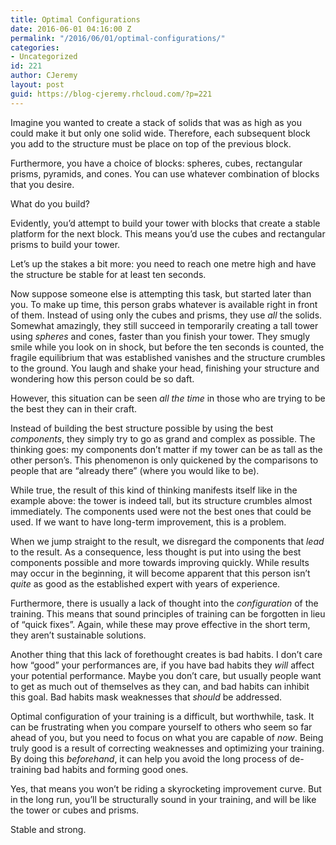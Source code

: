 ```yaml
---
title: Optimal Configurations
date: 2016-06-01 04:16:00 Z
permalink: "/2016/06/01/optimal-configurations/"
categories:
- Uncategorized
id: 221
author: CJeremy
layout: post
guid: https://blog-cjeremy.rhcloud.com/?p=221
---
```


Imagine you wanted to create a stack of solids that was as high as you could make it but only one solid wide. Therefore, each subsequent block you add to the structure must be place on top of the previous block.

Furthermore, you have a choice of blocks: spheres, cubes, rectangular prisms, pyramids, and cones. You can use whatever combination of blocks that you desire.

What do you build?

Evidently, you&#8217;d attempt to build your tower with blocks that create a stable platform for the next block. This means you&#8217;d use the cubes and rectangular prisms to build your tower.

Let&#8217;s up the stakes a bit more: you need to reach one metre high and have the structure be stable for at least ten seconds.

Now suppose someone else is attempting this task, but started later than you. To make up time, this person grabs whatever is available right in front of them. Instead of using only the cubes and prisms, they use _all_ the solids. Somewhat amazingly, they still succeed in temporarily creating a tall tower using _spheres_ and cones, faster than you finish your tower. They smugly smile while you look on in shock, but before the ten seconds is counted, the fragile equilibrium that was established vanishes and the structure crumbles to the ground. You laugh and shake your head, finishing your structure and wondering how this person could be so daft.

However, this situation can be seen _all the time_ in those who are trying to be the best they can in their craft.

Instead of building the best structure possible by using the best _components_, they simply try to go as grand and complex as possible. The thinking goes: my components don&#8217;t matter if my tower can be as tall as the other person&#8217;s. This phenomenon is only quickened by the comparisons to people that are &#8220;already there&#8221; (where you would like to be).

While true, the result of this kind of thinking manifests itself like in the example above: the tower is indeed tall, but its structure crumbles almost immediately. The components used were not the best ones that could be used. If we want to have long-term improvement, this is a problem.

When we jump straight to the result, we disregard the components that _lead_ to the result. As a consequence, less thought is put into using the best components possible and more towards improving quickly. While results may occur in the beginning, it will become apparent that this person isn&#8217;t _quite_ as good as the established expert with years of experience.

Furthermore, there is usually a lack of thought into the _configuration_ of the training. This means that sound principles of training can be forgotten in lieu of &#8220;quick fixes&#8221;. Again, while these may prove effective in the short term, they aren&#8217;t sustainable solutions.

Another thing that this lack of forethought creates is bad habits. I don&#8217;t care how &#8220;good&#8221; your performances are, if you have bad habits they _will_ affect your potential performance. Maybe you don&#8217;t care, but usually people want to get as much out of themselves as they can, and bad habits can inhibit this goal. Bad habits mask weaknesses that _should_ be addressed.

Optimal configuration of your training is a difficult, but worthwhile, task. It can be frustrating when you compare yourself to others who seem so far ahead of you, but you need to focus on what you are capable of _now_. Being truly good is a result of correcting weaknesses and optimizing your training. By doing this _beforehand_, it can help you avoid the long process of de-training bad habits and forming good ones.

Yes, that means you won&#8217;t be riding a skyrocketing improvement curve. But in the long run, you&#8217;ll be structurally sound in your training, and will be like the tower or cubes and prisms.

Stable and strong.